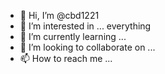 - 👋 Hi, I’m @cbd1221
- 👀 I’m interested in ... everything
- 🌱 I’m currently learning ... 
- 💞️ I’m looking to collaborate on ...
- 📫 How to reach me ...

<!---
cbd1221/cbd1221 is a ✨ special ✨ repository because its `README.md` (this file) appears on your GitHub profile.
You can click the Preview link to take a look at your changes.
--->
